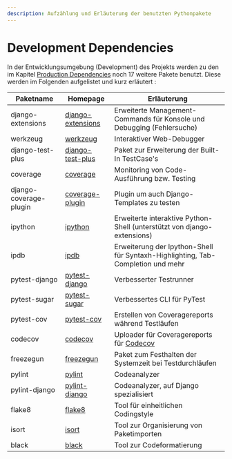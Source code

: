 ```yaml
---
description: Aufzählung und Erläuterung der benutzten Pythonpakete
---
```


# Development Dependencies

In der Entwicklungsumgebung (Development) des Projekts werden zu den im Kapitel [Production Dependencies](python-dependencies/production-dependencies.md) noch 17 weitere Pakete benutzt. Diese werden im Folgenden aufgelistet und kurz erläutert :

| Paketname         | Homepage          | Erläuterung           |
|-------------------|-------------------|-----------------------|
| django-extensions | [django-extensions](https://github.com/django-extensions/django-extensions)| Erweiterte Management-Commands für Konsole und Debugging (Fehlersuche) |
| werkzeug          | [werkzeug](http://werkzeug.pocoo.org/)| Interaktiver Web-Debugger|
| django-test-plus  | [django-test-plus](https://github.com/revsys/django-test-plus)| Paket zur Erweiterung der Built-In TestCase's |
| coverage          | [coverage](https://coverage.readthedocs.io/en/coverage-4.5.1x/)| Monitoring von Code-Ausführung bzw. Testing |
| django-coverage-plugin | [coverage-plugin](https://github.com/nedbat/django_coverage_plugin)| Plugin um auch Django-Templates zu testen |
| ipython           | [ipython](https://ipython.org/index.html)| Erweiterte interaktive Python-Shell (unterstützt von django-extensions) |
| ipdb              | [ipdb](https://github.com/gotcha/ipdb)| Erweiterung der Ipython-Shell für Syntaxh-Highlighting, Tab-Completion und mehr |
| pytest-django     | [pytest-django](https://pytest-django.readthedocs.io/en/latest/)| Verbesserter Testrunner |
| pytest-sugar      | [pytest-sugar](https://github.com/Frozenball/pytest-sugar)| Verbessertes CLI für PyTest |
| pytest-cov        | [pytest-cov](https://github.com/pytest-dev/pytest-cov)| Erstellen von Coveragereports während Testläufen |
| codecov           | [codecov](https://github.com/codecov/codecov-python)| Uploader für Coveragereports für [Codecov](https://codecov.io/)|
| freezegun         | [freezegun](https://github.com/spulec/freezegun)| Paket zum Festhalten der Systemzeit bei Testdurchläufen |
| pylint            | [pylint](https://www.pylint.org/)| Codeanalyzer |
| pylint-django     | [pylint-django](https://github.com/PyCQA/pylint-django)| Codeanalyzer, auf Django spezialisiert |
| flake8            |[flake8](https://pypi.org/project/flake8/)| Tool für einheitlichen Codingstyle |
| isort             | [isort](https://pypi.org/project/isort/)| Tool zur Organisierung von Paketimporten |
| black             | [black](https://github.com/ambv/black)| Tool zur Codeformatierung |
